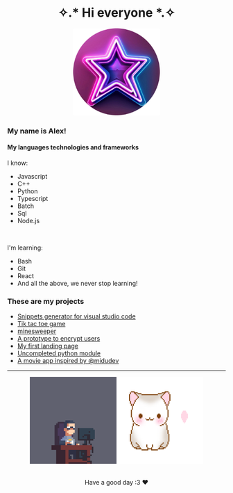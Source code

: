 <h1 align="center">✧.* Hi everyone *.✧</h1>
<div align="center">
  <img src="assets/images/star-logo-rounded.png" alt="se calló :(" height="200px">
</div>

### My name is Alex!

#### My languages technologies and frameworks
I know:
- Javascript
- C++
- Python
- Typescript
- Batch
- Sql
- Node.js
  
<br>

I'm learning:
- Bash
- Git
- React
- And all the above, we never stop learning!

### These are my projects
- <a href="https://alexwithstars.github.io/pages/snipps/">Snippets generator for visual studio code</a>
- <a href="https://alexwithstars.github.io/pages/ter/">Tik tac toe game</a>
- <a href="https://alexwithstars.github.io/minesweeper/">minesweeper</a>
- <a href="https://alexwithstars.github.io/pages/protocrypt/">A prototype to encrypt users</a>
- <a href="https://alexwithstars.github.io/pages/audi/">My first landing page</a>
- <a href="https://github.com/alexwithstars/Unique-Tools">Uncompleted python module</a>
- <a href="https://nodemovies-dev-xzxj.2.us-1.fl0.io/view/home">A movie app inspired by @[midudev](https://github.com/midudev)</a>

---

<div align="center">
  <img src="assets/images/coding.gif" alt="se calló :(" height="200px"><img src="assets/images/LoveCat.gif" alt="se calló :(" height="200px">
  <br><br>
  <p>Have a good day :3 ❤️</p>
</div>
<!-- <img src="assets/images/bongo.gif" alt="se calló :(" height="200px"> -->

<!---
alexwithstars/alexwithstars is a ✨ special ✨ repository because its `README.md` (this file) appears on your GitHub profile.
You can click the Preview link to take a look at your changes.
--->
